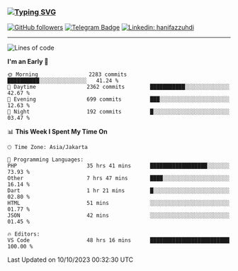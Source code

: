 ### [![Typing SVG](https://readme-typing-svg.herokuapp.com?font=lato&size=22&lines=Hi+There+👋)](https://git.io/typing-svg) 

[![GitHub followers](https://img.shields.io/github/followers/hanifazzuhdi?label=Follow&style=social)](https://github.com/hanifazzuhdi/?tab=follow) 
[![Telegram Badge](https://img.shields.io/badge/-hanif0198-blue?style=social&logo=telegram&link=https://www.t.me/hanif0198/)](https://www.t.me/hanif0198/) 
[![Linkedin: hanifazzuhdi](https://img.shields.io/badge/-hanifazzuhdi-blue?style=flat-square&logo=Linkedin&logoColor=white&link=https://www.linkedin.com/in/hanif-az-zuhdi-69688019b/)](https://www.linkedin.com/in/hanif-az-zuhdi-69688019b/) 

<hr/>

<!--START_SECTION:waka-->
![Lines of code](https://img.shields.io/badge/From%20Hello%20World%20I%27ve%20Written-33.9%20million%20lines%20of%20code-blue)

**I'm an Early 🐤** 

```text
🌞 Morning                2283 commits        ██████████░░░░░░░░░░░░░░░   41.24 % 
🌆 Daytime                2362 commits        ███████████░░░░░░░░░░░░░░   42.67 % 
🌃 Evening                699 commits         ███░░░░░░░░░░░░░░░░░░░░░░   12.63 % 
🌙 Night                  192 commits         █░░░░░░░░░░░░░░░░░░░░░░░░   03.47 % 
```


📊 **This Week I Spent My Time On** 

```text
🕑︎ Time Zone: Asia/Jakarta

💬 Programming Languages: 
PHP                      35 hrs 41 mins      ██████████████████░░░░░░░   73.93 % 
Other                    7 hrs 47 mins       ████░░░░░░░░░░░░░░░░░░░░░   16.14 % 
Dart                     1 hr 21 mins        █░░░░░░░░░░░░░░░░░░░░░░░░   02.80 % 
HTML                     51 mins             ░░░░░░░░░░░░░░░░░░░░░░░░░   01.77 % 
JSON                     42 mins             ░░░░░░░░░░░░░░░░░░░░░░░░░   01.45 % 

🔥 Editors: 
VS Code                  48 hrs 16 mins      █████████████████████████   100.00 % 
```


 Last Updated on 10/10/2023 00:32:30 UTC
<!--END_SECTION:waka-->
